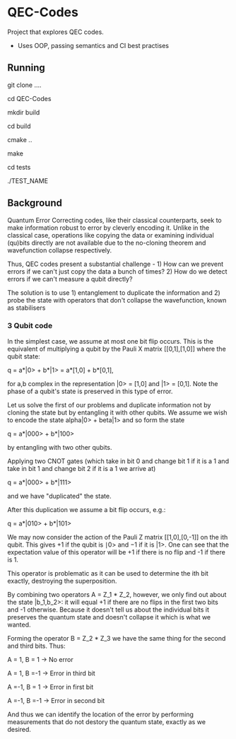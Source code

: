 # QEC-Codes
Project that explores QEC codes.

- Uses OOP, passing semantics and CI best practises

## Running
git clone ....

cd QEC-Codes

mkdir build

cd build

cmake ..

make

cd tests

./TEST_NAME

## Background
Quantum Error Correcting codes, like their classical counterparts, seek to make information robust to error by cleverly encoding it. Unlike in the classical case, operations like copying the data or examining individual (qu)bits directly are not available due to the no-cloning theorem and wavefunction collapse respectively. 

Thus, QEC codes present a substantial challenge - 1) How can we prevent errors if we can't just copy the data a bunch of times? 2) How do we detect errors if we can't measure a qubit directly?

The solution is to use 1) entanglement to duplicate the information and 2) probe the state with operators that don't collapse the wavefunction, known as stabilisers

### 3 Qubit code

In the simplest case, we assume at most one bit flip occurs. This is the equivalent of multiplying a qubit by the Pauli X matrix [[0,1],[1,0]] where the qubit state:

q = a*|0> + b*|1> = a*[1,0] + b*[0,1], 

for a,b complex in the representation |0> = [1,0] and |1> = [0,1]. Note the phase of a qubit's state is preserved in this type of error.

Let us solve the first of our problems and duplicate information not by cloning the state but by entangling it with other qubits. We assume we wish to encode the state alpha|0> + beta|1> and so form the state

q = a*|000> + b*|100> 

by entangling with two other qubits.

Applying two CNOT gates (which take in bit 0 and change bit 1 if it is a 1 and take in bit 1 and change bit 2 if it is a 1 we arrive at)

q = a*|000> + b*|111>

and we have "duplicated" the state.

After this duplication we assume a bit flip occurs, e.g.:

q = a*|010> + b*|101>

We may now consider the action of the Pauli Z matrix [[1,0],[0,-1]] on the ith qubit. This gives +1 if the qubit is ∣0> and −1 if it is |1>. One can see that the expectation value of this operator will be +1 if there is no flip and -1 if there is 1. 

This operator is problematic as it can be used to determine the ith bit exactly, destroying the superposition.

By combining two operators A = Z_1 * Z_2, however, we only find out about the state |b_1,b_2>: it will equal +1 if there are no flips in the first two bits and -1 otherwise. Because it doesn't tell us about the individual bits it preserves the quantum state and doesn't collapse it which is what we wanted.

Forming the operator B = Z_2 * Z_3 we have the same thing for the second and third bits. Thus:

A = 1, B = 1 -> No error

A = 1, B =-1 -> Error in third bit

A =-1, B = 1 -> Error in first bit

A =-1, B =-1 -> Error in second bit

And thus we can identify the location of the error by performing measurements that do not destory the quantum state, exactly as we desired.


